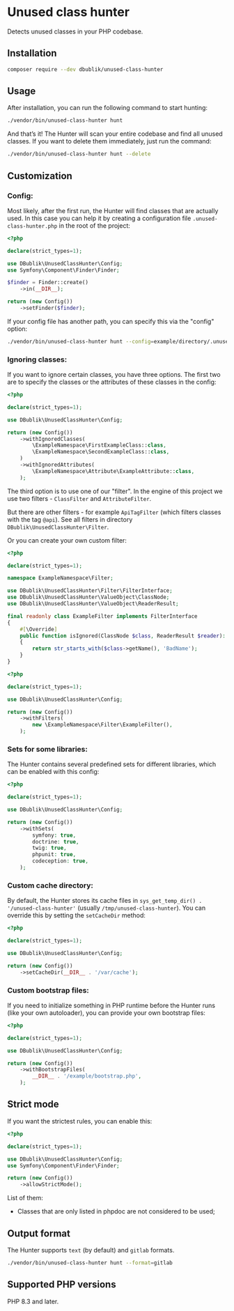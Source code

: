 # Unused class hunter

Detects unused classes in your PHP codebase.

## Installation

```bash
composer require --dev dbublik/unused-class-hunter
```

## Usage

After installation, you can run the following command to start hunting:

```bash
./vendor/bin/unused-class-hunter hunt
```

And that’s it! The Hunter will scan your entire codebase and find all unused classes.
If you want to delete them immediately, just run the command:

```bash
./vendor/bin/unused-class-hunter hunt --delete
```

## Customization

### Config:

Most likely, after the first run, the Hunter will find classes that are actually used.
In this case you can help it by creating a configuration file `.unused-class-hunter.php` in the root of the project:

```php
<?php

declare(strict_types=1);

use DBublik\UnusedClassHunter\Config;
use Symfony\Component\Finder\Finder;

$finder = Finder::create()
    ->in(__DIR__);

return (new Config())
    ->setFinder($finder);
```

If your config file has another path, you can specify this via the "config" option:

```bash
./vendor/bin/unused-class-hunter hunt --config=example/directory/.unused-class-hunter.php
```

### Ignoring classes:

If you want to ignore certain classes, you have three options.
The first two are to specify the classes or the attributes of these classes in the config:

```php
<?php

declare(strict_types=1);

use DBublik\UnusedClassHunter\Config;

return (new Config())
    ->withIgnoredClasses(
        \ExampleNamespace\FirstExampleClass::class,
        \ExampleNamespace\SecondExampleClass::class,
    )
    ->withIgnoredAttributes(
        \ExampleNamespace\Attribute\ExampleAttribute::class,
    );
```

The third option is to use one of our "filter".
In the engine of this project we use two filters - `ClassFilter` and `AttributeFilter`.

But there are other filters - for example `ApiTagFilter` (which filters classes with the tag `@api`).
See all filters in directory `DBublik\UnusedClassHunter\Filter`.

Or you can create your own custom filter:

```php
<?php

declare(strict_types=1);

namespace ExampleNamespace\Filter;

use DBublik\UnusedClassHunter\Filter\FilterInterface;
use DBublik\UnusedClassHunter\ValueObject\ClassNode;
use DBublik\UnusedClassHunter\ValueObject\ReaderResult;

final readonly class ExampleFilter implements FilterInterface
{
    #[\Override]
    public function isIgnored(ClassNode $class, ReaderResult $reader): bool
    {
        return str_starts_with($class->getName(), 'BadName');
    }
}
```

```php
<?php

declare(strict_types=1);

use DBublik\UnusedClassHunter\Config;

return (new Config())
    ->withFilters(
        new \ExampleNamespace\Filter\ExampleFilter(),
    );
```

### Sets for some libraries:

The Hunter contains several predefined sets for different libraries, which can be enabled with this config:

```php
<?php

declare(strict_types=1);

use DBublik\UnusedClassHunter\Config;

return (new Config())
    ->withSets(
        symfony: true,
        doctrine: true,
        twig: true,
        phpunit: true,
        codeception: true,
    );
```

### Custom cache directory:

By default, the Hunter stores its cache files in `sys_get_temp_dir() . '/unused-class-hunter'` (usually
`/tmp/unused-class-hunter`).
You can override this by setting the `setCacheDir` method:

```php
<?php

declare(strict_types=1);

use DBublik\UnusedClassHunter\Config;

return (new Config())
    ->setCacheDir(__DIR__ . '/var/cache');
```

### Custom bootstrap files:

If you need to initialize something in PHP runtime before the Hunter runs (like your own autoloader), you can provide
your own bootstrap files:

```php
<?php

declare(strict_types=1);

use DBublik\UnusedClassHunter\Config;

return (new Config())
    ->withBootstrapFiles(
        __DIR__ . '/example/bootstrap.php',
    );
```

## Strict mode

If you want the strictest rules, you can enable this:

```php
<?php

declare(strict_types=1);

use DBublik\UnusedClassHunter\Config;
use Symfony\Component\Finder\Finder;

return (new Config())
    ->allowStrictMode();
```

List of them:

- Classes that are only listed in phpdoc are not considered to be used;

## Output format

The Hunter supports `text` (by default) and `gitlab` formats.

```bash
./vendor/bin/unused-class-hunter hunt --format=gitlab
```

## Supported PHP versions

PHP 8.3 and later.
